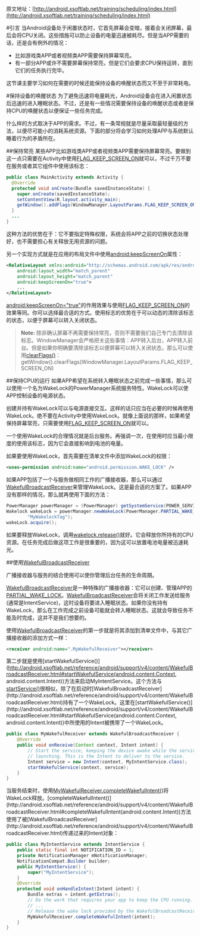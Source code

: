 原文地址：[http://android.xsoftlab.net/training/scheduling/index.html](http://android.xsoftlab.net/training/scheduling/index.html)

#引言
当Android设备处于闲置状态时，它首先屏幕会变暗，接着会关闭屏幕，最后会将CPU关闭。这些措施可以防止设备的电量迅速被耗尽。但是当APP需要的话，还是会有例外的情况：

- 比如游戏类APP或者视频类APP需要保持屏幕常亮。
- 有一部分APP或许不需要屏幕保持常亮，但是它们会要求CPU保持运转，直到它们的任务执行完毕。

这节课主要学习如何在需要的时候还能保持设备的唤醒状态而又不至于非常耗电。

#保持设备的唤醒状态
为了避免迅速将电量耗光，Android设备会在进入闲置状态后迅速的进入睡眠状态。不过，还是有一些情况需要保持设备的唤醒状态或者是保持CPU的唤醒状态以便保证一些任务完成。

什么样的方式取决于APP的需求。不过，有一条常规就是尽量采取最轻量级的方法，以便尽可能小的消耗系统资源。下面的部分将会学习如何处理APP与系统默认睡着行为的矛盾所在。

##保持常亮
某些APP比如游戏类APP或者视频类APP需要保持屏幕常亮。要做到这一点只需要在Activity中使用[FLAG_KEEP_SCREEN_ON](http://android.xsoftlab.net/reference/android/view/WindowManager.LayoutParams.html#FLAG_KEEP_SCREEN_ON)就可以，不过千万不要在服务或者其它组件中使用该标志：
```java
public class MainActivity extends Activity {
  @Override
  protected void onCreate(Bundle savedInstanceState) {
    super.onCreate(savedInstanceState);
    setContentView(R.layout.activity_main);
    getWindow().addFlags(WindowManager.LayoutParams.FLAG_KEEP_SCREEN_ON);
  }
  ...
}
```

这种方法的优势在于：它不要指定特殊权限，系统会将APP之前的切换状态处理好，也不需要担心有关释放无用资源的问题。

另一个实现方式就是在应用的布局文件中使用[android:keepScreenOn](http://android.xsoftlab.net/reference/android/R.attr.html#keepScreenOn)属性：
```xml
<RelativeLayout xmlns:android="http://schemas.android.com/apk/res/android"
    android:layout_width="match_parent"
    android:layout_height="match_parent"
    android:keepScreenOn="true">
    ...
</RelativeLayout>
```

[android:keepScreenOn="true"](http://android.xsoftlab.net/reference/android/R.attr.html#keepScreenOn)的作用效果与使用[FLAG_KEEP_SCREEN_ON](http://android.xsoftlab.net/reference/android/view/WindowManager.LayoutParams.html#FLAG_KEEP_SCREEN_ON)的效果等同。你可以选择最合适的方式。使用标志的优势在于可以动态的清除该标志的状态，以便于屏幕可以转入关闭状态。

> **Note:** 除非确认屏幕不再需要保持常亮，否则不需要我们自己专门去清除该标志。WindowManager会严格把关这些事情：APP转入后台，APP转入前台。但是如果你明确要清除该标志以便屏幕可以转入关闭状态，那么可以使用[clearFlags()](http://android.xsoftlab.net/reference/android/view/Window.html#clearFlags(int))：getWindow().clearFlags(WindowManager.LayoutParams.FLAG_KEEP_SCREEN_ON)

##保持CPU的运行
如果APP希望在系统转入睡眠状态之前完成一些事情，那么可以使用一个名为WakeLock的PowerManager系统服务特性。WakeLock可以使APP控制设备的电源状态。

创建并持有WakeLock可以与电源直接交互。这样的话只应当在必要的时候再使用WakeLock。绝不要在Activity中使用WakeLock。就像上面说的那样，如果希望保持屏幕常亮，只需要使用[FLAG_KEEP_SCREEN_ON](http://android.xsoftlab.net/reference/android/view/WindowManager.LayoutParams.html#FLAG_KEEP_SCREEN_ON)就可以。

一个使用WakeLock的合理情况就是后台服务。再强调一次，在使用时应当最小限度的使用该标志，因为它会直接影响到电池的电量。

如果要使用WakeLock，首先需要在清单文件中添加WakeLock的权限：
```xml
<uses-permission android:name="android.permission.WAKE_LOCK" />
```

如果APP包括了一个与服务做相同工作的广播接收器，那么可以通过[WakefulBroadcastReceiver](http://android.xsoftlab.net/reference/android/support/v4/content/WakefulBroadcastReceiver.html)来管理WakeLock。这是最合适的方案了。如果APP没有那样的情况，那么就再使用下面的方法：
```java
PowerManager powerManager = (PowerManager) getSystemService(POWER_SERVICE);
Wakelock wakeLock = powerManager.newWakeLock(PowerManager.PARTIAL_WAKE_LOCK,
        "MyWakelockTag");
wakeLock.acquire();
```

如果要释放WakeLock，调用[wakelock.release()](http://android.xsoftlab.net/reference/android/os/PowerManager.WakeLock.html#release())就好。它会释放你所持有的CPU资源。在任务完成后做这项工作是很重要的，因为这可以放置电池电量被迅速耗光。

##使用[WakefulBroadcastReceiver](http://android.xsoftlab.net/reference/android/support/v4/content/WakefulBroadcastReceiver.html)

广播接收器与服务的结合使用可以使你管理后台任务的生命周期。

[WakefulBroadcastReceiver](http://android.xsoftlab.net/reference/android/support/v4/content/WakefulBroadcastReceiver.html)是一种特殊的广播接收器：它可以创建、管理APP的[PARTIAL_WAKE_LOCK](http://android.xsoftlab.net/reference/android/os/PowerManager.html#PARTIAL_WAKE_LOCK)。[WakefulBroadcastReceiver](http://android.xsoftlab.net/reference/android/support/v4/content/WakefulBroadcastReceiver.html)会将关闭工作发送给服务(通常是IntentService)，这时设备将要进入睡眠状态。如果你没有持有WakeLock，那么在工作完成之前设备可能就会转入睡眠状态。这就会导致任务不能及时完成，这并不是我们想要的。

使用[WakefulBroadcastReceiver](http://android.xsoftlab.net/reference/android/support/v4/content/WakefulBroadcastReceiver.html)的第一步就是将其添加到清单文件中，与其它广播接收器的添加方式一样：
```xml
<receiver android:name=".MyWakefulReceiver"></receiver>
```

第二步就是使用[startWakefulService()](http://android.xsoftlab.net/reference/android/support/v4/content/WakefulBroadcastReceiver.html#startWakefulService(android.content.Context, android.content.Intent))方法来启动MyIntentService。这个方法与[startService()](http://android.xsoftlab.net/reference/android/content/Context.html#startService(android.content.Intent))很相似，除了在启动时[WakefulBroadcastReceiver](http://android.xsoftlab.net/reference/android/support/v4/content/WakefulBroadcastReceiver.html)持有了一个WakeLock。这里在[startWakefulService()](http://android.xsoftlab.net/reference/android/support/v4/content/WakefulBroadcastReceiver.html#startWakefulService(android.content.Context, android.content.Intent))中所使用的Intent被携带了一个WakeLock。
```java
public class MyWakefulReceiver extends WakefulBroadcastReceiver {
    @Override
    public void onReceive(Context context, Intent intent) {
        // Start the service, keeping the device awake while the service is
        // launching. This is the Intent to deliver to the service.
        Intent service = new Intent(context, MyIntentService.class);
        startWakefulService(context, service);
    }
}
```

当服务结束时，使用[MyWakefulReceiver.completeWakefulIntent()](http://android.xsoftlab.net/reference/android/support/v4/content/WakefulBroadcastReceiver.html#completeWakefulIntent(android.content.Intent))将WakeLock释放。[completeWakefulIntent()](http://android.xsoftlab.net/reference/android/support/v4/content/WakefulBroadcastReceiver.html#completeWakefulIntent(android.content.Intent))方法使用了被[WakefulBroadcastReceiver](http://android.xsoftlab.net/reference/android/support/v4/content/WakefulBroadcastReceiver.html)传递过来的Intent对象：
```java
public class MyIntentService extends IntentService {
    public static final int NOTIFICATION_ID = 1;
    private NotificationManager mNotificationManager;
    NotificationCompat.Builder builder;
    public MyIntentService() {
        super("MyIntentService");
    }
    @Override
    protected void onHandleIntent(Intent intent) {
        Bundle extras = intent.getExtras();
        // Do the work that requires your app to keep the CPU running.
        // ...
        // Release the wake lock provided by the WakefulBroadcastReceiver.
        MyWakefulReceiver.completeWakefulIntent(intent);
    }
}
```

